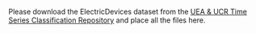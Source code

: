 Please download the ElectricDevices dataset from the [UEA & UCR Time Series Classification Repository](http://timeseriesclassification.com/description.php?Dataset=ElectricDevices) and place all the files here.
